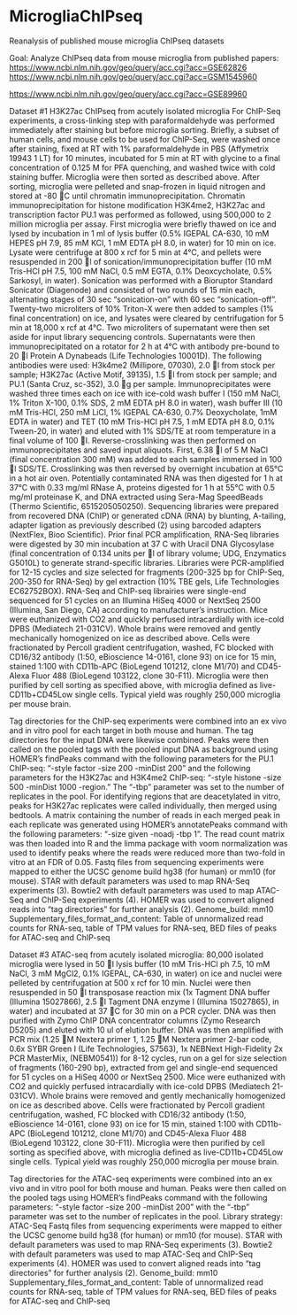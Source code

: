 # MicrogliaChIPseq
Reanalysis of published mouse microglia ChIPseq datasets

Goal: Analyze ChIPseq data from mouse microglia from published papers:
https://www.ncbi.nlm.nih.gov/geo/query/acc.cgi?acc=GSE62826
https://www.ncbi.nlm.nih.gov/geo/query/acc.cgi?acc=GSM1545960



https://www.ncbi.nlm.nih.gov/geo/query/acc.cgi?acc=GSE89960

Dataset #1 H3K27ac ChIPseq from acutely isolated microglia 
For ChIP-Seq experiments, a cross-linking step with paraformaldehyde was performed immediately after staining but before microglia sorting. Briefly, a subset of human cells, and mouse cells to be used for ChIP-Seq, were washed once after staining, fixed at RT with 1% paraformaldehyde in PBS (Affymetrix 19943 1 LT) for 10 minutes, incubated for 5 min at RT with glycine to a final concentration of 0.125 M for PFA quenching, and washed twice with cold staining buffer. Microglia were then sorted as described above. After sorting, microglia were pelleted and snap-frozen in liquid nitrogen and stored at -80 C until chromatin immunoprecipitation. Chromatin immunoprecipitation for histone modification H3K4me2, H3K27ac and transcription factor PU.1 was performed as followed, using 500,000 to 2 million microglia per assay. First microglia were briefly thawed on ice and lysed by incubation in 1 ml of lysis buffer (0.5% IGEPAL CA-630, 10 mM HEPES pH 7.9, 85 mM KCl, 1 mM EDTA pH 8.0, in water) for 10 min on ice. Lysate were centrifuge at 800 x rcf for 5 min at 4°C, and pellets were resuspended in 200 l of sonication/immunoprecipitation buffer (10 mM Tris-HCl pH 7.5, 100 mM NaCl, 0.5 mM EGTA, 0.1% Deoxcycholate, 0.5% Sarkosyl, in water). Sonication was performed with a Bioruptor Standard Sonicator (Diagenode) and consisted of two rounds of 15 min each, alternating stages of 30 sec “sonication-on” with 60 sec “sonication-off”. Twenty-two microliters of 10% Triton-X were then added to samples (1% final concentration) on ice, and lysates were cleared by centrifugation for 5 min at 18,000 x rcf at 4°C. Two microliters of supernatant were then set aside for input library sequencing controls. Supernatants were then immunoprecipitated on a rotator for 2 h at 4°C with antibody pre-bound to 20 l Protein A Dynabeads (Life Technologies 10001D). The following antibodies were used: H3k4me2 (Millipore, 07030), 2.0 l from stock per sample; H3K27ac (Active Motif, 39135), 1.5 l from stock per sample; and PU.1 (Santa Cruz, sc-352), 3.0 g per sample. Immunoprecipitates were washed three times each on ice with ice-cold wash buffer I (150 mM NaCl, 1% Triton X-100, 0.1% SDS, 2 mM EDTA pH 8.0 in water), wash buffer III (10 mM Tris-HCl, 250 mM LiCl, 1% IGEPAL CA-630, 0.7% Deoxycholate, 1mM EDTA in water) and TET (10 mM Tris-HCl pH 7.5, 1 mM EDTA pH 8.0, 0.1% Tween-20, in water) and eluted with 1% SDS/TE at room temperature in a final volume of 100 l. Reverse-crosslinking was then performed on immunoprecipitates and saved input aliquots. First, 6.38 l of 5 M NaCl (final concentration 300 mM) was added to each samples immersed in 100 l SDS/TE. Crosslinking was then reversed by overnight incubation at 65°C in a hot air oven. Potentially contaminated RNA was then digested for 1 h at 37°C with 0.33 mg/ml RNase A, proteins digested for 1 h at 55°C with 0.5 mg/ml proteinase K, and DNA extracted using Sera-Mag SpeedBeads (Thermo Scientific, 6515205050250). Sequencing libraries were prepared from recovered DNA (ChIP) or generated cDNA (RNA) by blunting, A-tailing, adapter ligation as previously described (2) using barcoded adapters (NextFlex, Bioo Scientific). Prior final PCR amplification, RNA-Seq libraries were digested by 30 min incubation at 37 C with Uracil DNA Glycosylase (final concentration of 0.134 units per l of library volume; UDG, Enzymatics G5010L) to generate strand-specific libraries. Libraries were PCR-amplified for 12-15 cycles and size selected for fragments (200-325 bp for ChIP-Seq, 200-350 for RNA-Seq) by gel extraction (10% TBE gels, Life Technologies EC62752BOX). RNA-Seq and ChIP-seq librairies were single-end sequenced for 51 cycles on an Illumina HiSeq 4000 or NextSeq 2500 (Illumina, San Diego, CA) according to manufacturer’s instruction.
Mice were euthanized with CO2 and quickly perfused intracardially with ice-cold DPBS (Mediatech 21-031CV). Whole brains were removed and gently mechanically homogenized on ice as described above. Cells were fractionated by Percoll gradient centrifugation, washed, FC blocked with CD16/32 antibody (1:50, eBioscience 14-0161, clone 93) on ice for 15 min, stained 1:100 with CD11b-APC (BioLegend 101212, clone M1/70) and CD45-Alexa Fluor 488 (BioLegend 103122, clone 30-F11). Microglia were then purified by cell sorting as specified above, with microglia defined as live-CD11b+CD45Low single cells. Typical yield was roughly 250,000 microglia per mouse brain.


Tag directories for the ChIP-seq experiments were combined into an ex vivo and in vitro pool for each target in both mouse and human. The tag directories for the input DNA were likewise combined. Peaks were then called on the pooled tags with the pooled input DNA as background using HOMER’s findPeaks command with the following parameters for the PU.1 ChIP-seq: “-style factor -size 200 -minDist 200” and the following parameters for the H3K27ac and H3K4me2 ChIP-seq: “-style histone -size 500 -minDist 1000 -region.” The “-tbp” parameter was set to the number of replicates in the pool. For identifying regions that are deacetylated in vitro, peaks for H3K27ac replicates were called individually, then merged using bedtools. A matrix containing the number of reads in each merged peak in each replicate was generated using HOMER’s annotatePeaks command with the following parameters: “-size given -noadj -tbp 1”. The read count matrix was then loaded into R and the limma package with voom normalization was used to identify peaks where the reads were reduced more than two-fold in vitro at an FDR of 0.05.
Fastq files from sequencing experiments were mapped to either the UCSC genome build hg38 (for human) or mm10 (for mouse). STAR with default parameters was used to map RNA-Seq experiments (3). Bowtie2 with default parameters was used to map ATAC-Seq and ChIP-Seq experiments (4). HOMER was used to convert aligned reads into “tag directories” for further analysis (2).
Genome_build: mm10
Supplementary_files_format_and_content: Table of unnormalized read counts for RNA-seq, table of TPM values for RNA-seq, BED files of peaks for ATAC-seq and ChIP-seq













Dataset #3 ATAC-seq from acutely isolated microglia: 
80,000 isolated microglia were lysed in 50 l lysis buffer (10 mM Tris-HCl ph 7.5, 10 mM NaCl, 3 mM MgCl2, 0.1% IGEPAL, CA-630, in water) on ice and nuclei were pelleted by centrifugation at 500 x rcf for 10 min. Nuclei were then resuspended in 50 l transposase reaction mix (1x Tagment DNA buffer (Illumina 15027866), 2.5 l Tagment DNA enzyme I (Illumina 15027865), in water) and incubated at 37 C for 30 min on a PCR cycler. DNA was then purified with Zymo ChIP DNA concentrator columns (Zymo Research D5205) and eluted with 10 ul of elution buffer. DNA was then amplified with PCR mix (1.25 M Nextera primer 1, 1.25 M Nextera primer 2-bar code, 0.6x SYBR Green I (Life Technologies, S7563), 1x NEBNext High-Fidelity 2x PCR MasterMix, (NEBM0541)) for 8-12 cycles, run on a gel for size selection of fragments (160-290 bp), extracted from gel and single-end sequenced for 51 cycles on a HiSeq 4000 or NextSeq 2500. Mice were euthanized with CO2 and quickly perfused intracardially with ice-cold DPBS (Mediatech 21-031CV). Whole brains were removed and gently mechanically homogenized on ice as described above. Cells were fractionated by Percoll gradient centrifugation, washed, FC blocked with CD16/32 antibody (1:50, eBioscience 14-0161, clone 93) on ice for 15 min, stained 1:100 with CD11b-APC (BioLegend 101212, clone M1/70) and CD45-Alexa Fluor 488 (BioLegend 103122, clone 30-F11). Microglia were then purified by cell sorting as specified above, with microglia defined as live-CD11b+CD45Low single cells. Typical yield was roughly 250,000 microglia per mouse brain.

Tag directories for the ATAC-seq experiments were combined into an ex vivo and in vitro pool for both mouse and human. Peaks were then called on the pooled tags using HOMER’s findPeaks command with the following parameters: “-style factor -size 200 -minDist 200” with the “-tbp” parameter was set to the number of replicates in the pool.
Library strategy: ATAC-Seq
Fastq files from sequencing experiments were mapped to either the UCSC genome build hg38 (for human) or mm10 (for mouse). STAR with default parameters was used to map RNA-Seq experiments (3). Bowtie2 with default parameters was used to map ATAC-Seq and ChIP-Seq experiments (4). HOMER was used to convert aligned reads into “tag directories” for further analysis (2).
Genome_build: mm10
Supplementary_files_format_and_content: Table of unnormalized read counts for RNA-seq, table of TPM values for RNA-seq, BED files of peaks for ATAC-seq and ChIP-seq

